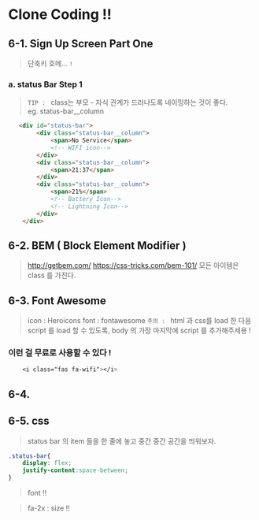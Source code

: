 # Clone Coding !! 

## 6-1. Sign Up Screen Part One
> 단축키 
> 호메... `!`

### a. status Bar Step 1
> `TIP : ` class는 부모 - 자식 관계가 드러나도록 네이밍하는 것이 좋다.  
> eg. status-bar__column
```html
   <div id="status-bar">
        <div class="status-bar__column">
            <span>No Service</span>
            <!-- WIFI icon-->
        </div>
        <div class="status-bar__column">
            <span>21:37</span>
        </div>
        <div class="status-bar__column">
            <span>21%</span>
            <!-- Battery Icon-->
            <!-- Lightning Icon-->
        </div>
    </div>
```

## 6-2. BEM ( Block Element Modifier )
> http://getbem.com/
> https://css-tricks.com/bem-101/
> 모든 아이템은 class 를 가진다. 

## 6-3. Font Awesome
> icon : Heroicons
> font : fontawesome
> `주의 : ` html 과 css를 load 한 다음 script 를 load 할 수 있도록, body 의 가장 마지막에 script 를 추가해주세용 !  

### 이런 걸 무료로 사용할 수 있다 ! 
```css
    <i class="fas fa-wifi"></i>         
```

## 6-4.

## 6-5. css
> status bar 의 item 들을 한 줄에 놓고 중간 중간 공간을 띄워보자.
``` css
.status-bar{
    display: flex;
    justify-content:space-between;
}
```

> font !! 

> fa-2x : size !! 